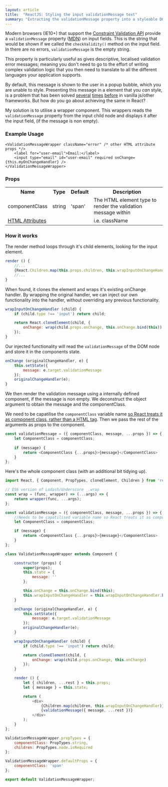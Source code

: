 ```yaml
---
layout: article
title:  "ReactJS: Styling the input validationMessage text"
summary: "Extracting the validationMessage property into a styleable DOM element"
---
```

Modern browsers (IE10+) that support the [Constraint Validation API](http://www.html5rocks.com/en/tutorials/forms/constraintvalidation/) provide a `validationMessage` property ([MDN](https://developer.mozilla.org/en-US/docs/Web/Guide/HTML/Forms/Data_form_validation#The_HTML5_constraint_validation_API)) on input fields. This is the string that would be shown if we called the `checkValidity()` method on the input field. In there are no errors, `validationMessage` is the empty string.

This property is particularly useful as gives descriptive, localised validation error messages; meaning you don't need to go to the effort of writing complex validation logic that you then need to translate to all the different languages your application supports.

By default, this message is shown to the user in a popup bubble, which you are unable to style. Presenting this message in a element that you *can* style, is a problem that has been solved [several](http://developer.telerik.com/featured/building-html5-form-validation-bubble-replacements/) [times](http://lecklider.com/2015/08/customizing-native-form-validation.html) [before](http://jsfiddle.net/shannonhochkins/wJkVS/) in vanilla js/other frameworks. But how do you go about achieving the same in React?

My solution is to utilise a wrapper component. This wrappers reads the `validationMessage` property from the input child node and displays it after the input field, (if the message is non empty).

### Example Usage
```
<ValidationMessageWrapper className="error" /* other HTML attribute props */>
    <label for="user-email">Email:</label>
    <input type="email" id="user-email" required onChange={this.myOnChangeHandler} />
</ValidationMessageWrapper>
```

### Props

<table class="table table-striped table-bordered table-condensed table-hover">
  <tr>
    <th>Name</th>
    <th>Type</th>
    <th>Default</th>
    <th>Description</th>
  </tr>
  <tr>
    <td>componentClass</td>  
    <td>string</td>  
    <td>'span'</td>  
    <td>The HTML element type to render the validation message within</td>  
  </tr>
  <tr>
    <td><a href="https://facebook.github.io/react/docs/tags-and-attributes.html#html-attributes" target="_blank">HTML Attributes</a></td>  
    <td></td>  
    <td></td>  
    <td>i.e. className</td>  
  </tr>
</table>

### How it works
The render method loops through it's child elements, looking for the input element.

```js
render () {
    //...
    {React.Children.map(this.props.children, this.wrapInputOnChangeHandler.bind(this))}
    //...
}
```

When found, it clones the element and wraps it's existing onChange handler. By wrapping the original handler, we can inject our own functionality into the handler, without overriding any previous functionality.

```js
wrapInputOnChangeHandler (child) {
    if (child.type !== 'input') return child;

    return React.cloneElement(child, {
        onChange: wrap(child.props.onChange, this.onChange.bind(this))
    });
}
```

Our injected functionality will read the `validationMessage` of the DOM node and store it in the components state. 
```js
onChange (originalChangeHandler, e) {
    this.setState({
        message: e.target.validationMessage
    });
    originalChangeHandler(e);
}
```

We then render the validation message using a internally defined component, if the message is non empty. We deconstruct the object argument to obtain the message and the componentClass. 

We need to be capatilise the `componentClass` variable name [so React treats it as component class, rather than a HTML tag](https://facebook.github.io/react/docs/jsx-in-depth.html#html-tags-vs.-react-components). Then we pass the rest of the arguments as props to the component.

```js
const validationMessage = ({ componentClass, message, ...props }) => {
    let ComponentClass = componentClass;
    
    if (message) {
        return <ComponentClass {...props}>{message}</ComponentClass> 
    }
};
```

Here's the whole component class (with an additional bit tidying up).

```js
import React, { Component, PropTypes, cloneElement, Children } from 'react';

// ES6 version of Lodash/Underscore _.wrap
const wrap = (func, wrapper) => (...args) => {
    return wrapper(func, ...args);
};

const validationMessage = ({ componentClass, message, ...props }) => {
    //Needs to be capatilised variable name so React treats it as component class rather than a HTML tag.
    let ComponentClass = componentClass;

    if (message) {
        return <ComponentClass {...props}>{message}</ComponentClass>
    }
};

class ValidationMessageWrapper extends Component {

    constructor (props) {
        super(props);
        this.state = {
            message: ''
        };

        this.onChange = this.onChange.bind(this);
        this.wrapInputOnChangeHandler = this.wrapInputOnChangeHandler.bind(this);
    }

    onChange (originalChangeHandler, e) {
        this.setState({
            message: e.target.validationMessage
        });
        originalChangeHandler(e);
    }

    wrapInputOnChangeHandler (child) {
        if (child.type !== 'input') return child;

        return cloneElement(child, {
            onChange: wrap(child.props.onChange, this.onChange)
        });
    }

    render () {
        let { children, ...rest } = this.props;
        let { message } = this.state;

        return (
            <div>
                {Children.map(children, this.wrapInputOnChangeHandler)}
                {validationMessage({ message, ...rest })}
            </div>
        );
    }
};

ValidationMessageWrapper.propTypes = {
    componentClass: PropTypes.string,
    children: PropTypes.node.isRequired
};

ValidationMessageWrapper.defaultProps = {
    componentClass: 'span'
};

export default ValidationMessageWrapper;
```